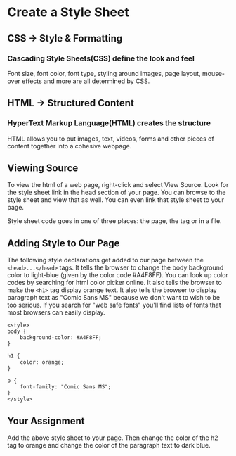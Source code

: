 # Create a Style Sheet

## CSS -&gt; Style & Formatting

### Cascading Style Sheets\(CSS\) define the look and feel

Font size, font color, font type, styling around images, page layout, mouse-over effects and more are all determined by CSS.

## HTML -&gt; Structured Content

### HyperText Markup Language\(HTML\) creates the structure

HTML allows you to put images, text, videos, forms and other pieces of content together into a cohesive webpage.

## Viewing Source

To view the html of a web page, right-click and select View Source. Look for the style sheet link in the head section of your page. You can browse to the style sheet and view that as well. You can even link that style sheet to your page.

Style sheet code goes in one of three places: the page, the tag or in a file.

## Adding Style to Our Page

The following style declarations get added to our page between the `<head>...</head>` tags. It tells the browser to change the body background color to light-blue \(given by the color code \#A4F8FF\). You can look up color codes by searching for html color picker online. It also tells the browser to make the `<h1>` tag display orange text. It also tells the browser to display paragraph text as "Comic Sans MS" because we don't want to wish to be too serious. If you search for "web safe fonts" you'll find lists of fonts that most browsers can easily display.

```markup
<style>
body {
    background-color: #A4F8FF;
}

h1 {
    color: orange;
}

p {
    font-family: "Comic Sans MS";
}
</style>
```

## Your Assignment

Add the above style sheet to your page. Then change the color of the h2 tag to orange and change the color of the paragraph text to dark blue.

